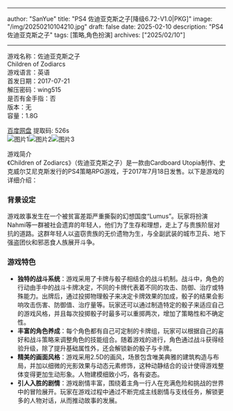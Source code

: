 
---
author: "SanYue"
title: "PS4 佐迪亚克斯之子[降级6.72-V1.0|PKG]"
image: "/img/20250210104210.jpg"
draft: false
date: 2025-02-10
description: "PS4 佐迪亚克斯之子"
tags: [策略,角色扮演]
archives: ["2025/02/10"]

---

游戏名称：佐迪亚克斯之子   
Children of Zodiarcs    
游戏语言：英语  
首发日期：2017-07-21  
解压密码：wing515  
是否有金手指：否  
版本：无   
容量：1.8G

[百度网盘](https://pan.baidu.com/s/1UWi8KCentqalbpd4OXc17w) 提取码: 526s  
![图片1](/img/d448b3.jpg)![图片2](/img/c6ddc6.jpg)![图片3](/img/c475ab.jpg)  

游戏简介  
《Children of Zodiarcs》（佐迪亚克斯之子）是一款由Cardboard Utopia制作、史克威尔艾尼克斯发行的PS4策略RPG游戏，于2017年7月18日发售。以下是游戏的详细介绍：

### 背景设定
游戏故事发生在一个被贫富差距严重撕裂的幻想国度“Lumus”。玩家将扮演Nahmi等一群被社会遗弃的年轻人，他们为了生存和理想，走上了与贵族阶层对抗的道路。这群年轻人以盗窃贵族的无价遗物为生，与全副武装的城市卫兵、地下强盗团伙和邪恶食人族展开斗争。

### 游戏特色
- **独特的战斗系统**：游戏采用了卡牌与骰子相结合的战斗机制。战斗中，角色的行动由手中的战斗卡牌决定，不同的卡牌代表着不同的攻击、防御、治疗或特殊能力。出牌后，通过投掷物理骰子来决定卡牌效果的加成，骰子的结果会影响攻击伤害、防御值、治疗量等。玩家还可以通过制造特定的骰子来适应自己的游戏风格，并且每次投掷骰子时最多可以重掷两次，增加了策略性和不确定性。
- **丰富的角色养成**：每个角色都有自己可定制的卡牌组，玩家可以根据自己的喜好和战斗策略来调整角色的技能组合。随着游戏的进行，角色通过战斗获得经验升级，除了提升基础属性外，还会解锁新的骰子与卡牌。
- **精美的画面风格**：游戏采用2.5D的画风，场景包含唯美典雅的建筑构造与布局，并加以细微的光影效果与动态元素修饰，这种动静结合的设计使得游戏整体变得更加生动形象。人物建模细致小巧，各有姿态。
- **引人入胜的剧情**：游戏剧情丰富，围绕着主角一行人在充满危险和挑战的世界中的冒险展开。玩家在游戏过程中通过不断完成主线剧情与支线任务，解锁更多的人物对话，从而推动故事的发展。
